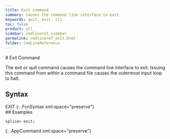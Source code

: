 ```yaml
---
title: Exit command
summary: Causes the command line interface to exit.
keywords: quit, exit, cli
toc: false
product: all
sidebar: cmdlineref_sidebar
permalink: cmdlineref_exit.html
folder: CmdLineReference
---
```

<section>
<div class="TopicContent" data-swiftype-index="true" markdown="1">
# Exit Command

The <span class="AppCommand">exit</span> or <span
class="AppCommand">quit</span> command causes the command line interface
to exit. Issuing this command from within a command file causes the
outermost input loop to halt.

## Syntax

<div class="fcnWrapperWide" markdown="1">
    EXIT
{: .FcnSyntax xml:space="preserve"}

</div>
## Examples

<div class="preWrapper" markdown="1">
    
    splice> exit;
{: .AppCommand xml:space="preserve"}

</div>
</div>
</section>

